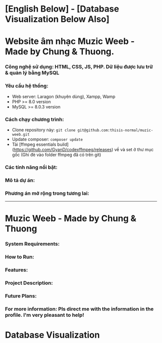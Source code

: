 # [English Below] - [Database Visualization Below Also]
# Website âm nhạc Muzic Weeb - Made by Chung & Thuong.
### Công nghệ sử dụng: HTML, CSS, JS, PHP. Dữ liệu được lưu trữ & quản lý bằng MySQL
### Yêu cầu hệ thống: 
- Web server: Laragon (khuyên dùng), Xampp, Wamp
- PHP >= 8.0 version
- MySQL >= 8.0.3 version

### Cách chạy chương trình: 
- Clone repository này: ``` git clone git@github.com:thisis-normal/muzic-weeb.git ```
- Update composer: ``` composer update ```
- Tải [ffmpeg essentials build] (https://github.com/GyanD/codexffmpeg/releases) về và set ở thư mục gốc (Ghi đè vào folder ffmpeg đã có trên git)

### Các tính năng nổi bật:


### Mô tả dự án:

### Phương án mở rộng trong tương lai:
__________________________________________________________________________________________
# Muzic Weeb - Made by Chung & Thuong

### System Requirements:

### How to Run:

### Features:

### Project Description:

### Future Plans:

### For more information: Pls direct me with the information in the profile. I'm very pleasant to help!
# Database Visualization
